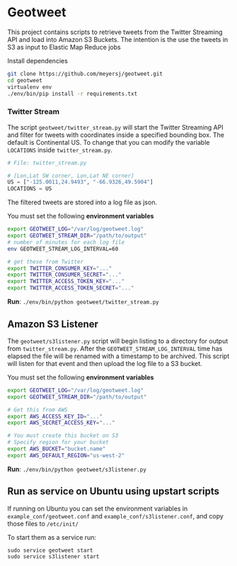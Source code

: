 Geotweet
========


This project contains scripts to retrieve tweets from the Twitter Streaming API and load into Amazon S3 Buckets. The intention is the use the tweets in S3 as input to Elastic Map Reduce jobs

Install dependencies
```bash
git clone https://github.com/meyersj/geotweet.git
cd geotweet
virtualenv env
./env/bin/pip install -r requirements.txt
```

### Twitter Stream

The script `geotweet/twitter_stream.py` will start the Twitter Streaming API and filter for tweets with coordinates inside a specified bounding box. The default is Continental US. To change that you can modify the variable `LOCATIONS` inside `twitter_stream.py`.

```py
# File: twitter_stream.py

# [Lon,Lat SW corner, Lon,Lat NE corner]
US = ["-125.0011,24.9493", "-66.9326,49.5904"]
LOCATIONS = US
```

The filtered tweets are stored into a log file as json.

You must set the following **environment variables**
```bash
export GEOTWEET_LOG="/var/log/geotweet.log"
export GEOTWEET_STREAM_DIR="/path/to/output"
# number of minutes for each log file
env GEOTWEET_STREAM_LOG_INTERVAL=60

# get these from Twitter
export TWITTER_CONSUMER_KEY="..."
export TWITTER_CONSUMER_SECRET="..."
export TWITTER_ACCESS_TOKEN_KEY="..."
export TWITTER_ACCESS_TOKEN_SECRET="..."
```
**Run**: `./env/bin/python geotweet/twitter_stream.py`

## Amazon S3 Listener

The `geotweet/s3listener.py` script will begin listing to a directory for output from `twitter_stream.py`. After the `GEOTWEET_STREAM_LOG_INTERVAL` time has elapsed the file will be renamed with a timestamp to be archived. This script will listen for that event and then upload the log file to a S3 bucket.

You must set the following **environment variables**
```bash
export GEOTWEET_LOG="/var/log/geotweet.log"
export GEOTWEET_STREAM_DIR="/path/to/output"

# Get this from AWS 
export AWS_ACCESS_KEY_ID="..."
export AWS_SECRET_ACCESS_KEY="..."

# You must create this bucket on S3
# Specify region for your bucket
export AWS_BUCKET="bucket.name"
export AWS_DEFAULT_REGION="us-west-2"
```

**Run**: `./env/bin/python geotweet/s3listener.py`

## Run as service on Ubuntu using upstart scripts

If running on Ubuntu you can set the environment variables in `example_conf/geotweet.conf` and `example_conf/s3listener.conf`, and copy those files to `/etc/init/`

To start them as a service run:
```
sudo service geotweet start
sudo service s3listener start
```
